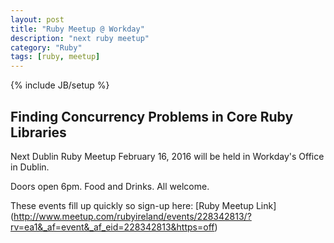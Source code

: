```yaml
---
layout: post
title: "Ruby Meetup @ Workday"
description: "next ruby meetup"
category: "Ruby"
tags: [ruby, meetup]
---
```

{% include JB/setup %}

## Finding Concurrency Problems in Core Ruby Libraries

Next Dublin Ruby Meetup February 16, 2016 will be held in Workday's Office in Dublin.

Doors open 6pm. Food and Drinks. All welcome. 

These events fill up quickly so sign-up here: [Ruby Meetup Link] (http://www.meetup.com/rubyireland/events/228342813/?rv=ea1&_af=event&_af_eid=228342813&https=off)


